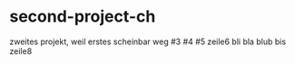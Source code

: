 # second-project-ch
zweites projekt, weil erstes scheinbar weg
#3
#4
#5
zeile6
bli bla blub
bis zeile8
